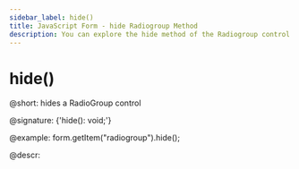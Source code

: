 ```yaml
---
sidebar_label: hide()
title: JavaScript Form - hide Radiogroup Method 
description: You can explore the hide method of the Radiogroup control of Form in the documentation of the DHTMLX JavaScript UI library. Browse developer guides and API reference, try out code examples and live demos, and download a free 30-day evaluation version of DHTMLX Suite 7.
---
```


# hide()

@short: hides a RadioGroup control

@signature: {'hide(): void;'}

@example:
form.getItem("radiogroup").hide(); 

@descr:
